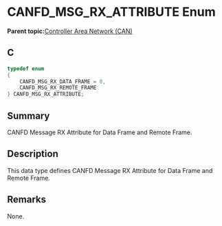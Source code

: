 # CANFD\_MSG\_RX\_ATTRIBUTE Enum

**Parent topic:**[Controller Area Network \(CAN\)](GUID-9E2CB6D3-5052-4DCE-9DD7-68CC12674833.md)

## C

```c
typedef enum
{
    CANFD_MSG_RX_DATA_FRAME = 0,
    CANFD_MSG_RX_REMOTE_FRAME
} CANFD_MSG_RX_ATTRIBUTE;

```

## Summary

CANFD Message RX Attribute for Data Frame and Remote Frame.

## Description

This data type defines CANFD Message RX Attribute for Data Frame and Remote Frame.

## Remarks

None.

